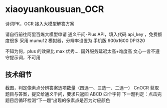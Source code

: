 # xiaoyuankousuan_OCR
诗词PK，OCR 接入大模型解答方案

请自行前往阿里百炼大模型申请 通义千问-Plus API，填入代码 api_key ，免费额度很多
采用 mumu12 模拟器，分辨率设置为 手机版 900x1600 DPI320

不知为何，plus 的效果比 max 优秀....
国外服务延迟太高+难度高
文心一言不遵守提示词，不可用

## 技术细节
截图，判定像素点分辨答案选项数量（四选一、三选一、二选一）
CnOCR 获取题目与答案，提交给通义千问，要求只返回 ABCD 四个字符
下一题判定：点击完题目后循环检测“下一题”出现的像素点是否为对应颜色
